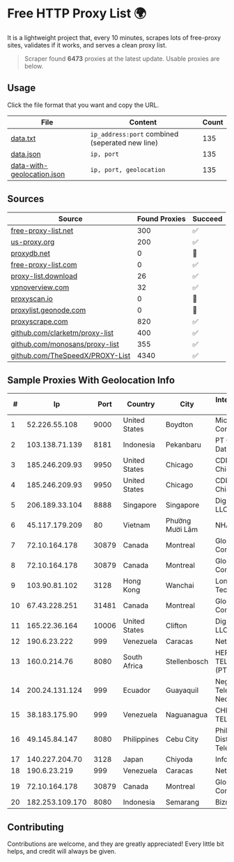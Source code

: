 
# Free HTTP Proxy List 🌍

It is a lightweight project that, every 10 minutes, scrapes lots of free-proxy sites, validates if it works, and serves a clean proxy list.


> Scraper found **6473** proxies at the latest update. Usable proxies are below.

## Usage

Click the file format that you want and copy the URL.


|File|Content|Count|
|----|-------|-----|
|[data.txt](https://raw.githubusercontent.com/themiralay/Proxy-List-World/master/data.txt)|`ip_address:port` combined (seperated new line)|135|
|[data.json](https://raw.githubusercontent.com/themiralay/Proxy-List-World/master/data.json)|`ip, port`|135|
|[data-with-geolocation.json](https://raw.githubusercontent.com/themiralay/Proxy-List-World/master/data-with-geolocation.json)|`ip, port, geolocation`|135|

## Sources

|Source|Found Proxies|Succeed|
|------|-------------|-------|
|[free-proxy-list.net](https://free-proxy-list.net)|300|✅|
|[us-proxy.org](https://www.us-proxy.org)|200|✅|
|[proxydb.net](http://proxydb.net)|0|🚫|
|[free-proxy-list.com](https://free-proxy-list.com/?page=&port=&type%5B%5D=http&type%5B%5D=https&up_time=0&search=Search)|0|✅|
|[proxy-list.download](https://www.proxy-list.download/HTTP)|26|✅|
|[vpnoverview.com](https://vpnoverview.com/privacy/anonymous-browsing/free-proxy-servers)|32|✅|
|[proxyscan.io](https://www.proxyscan.io)|0|🚫|
|[proxylist.geonode.com](https://proxylist.geonode.com/api/proxy-list?limit=300&page=1&sort_by=lastChecked&sort_type=desc&protocols=http,https)|0|🚫|
|[proxyscrape.com](https://api.proxyscrape.com/v2/?request=displayproxies&protocol=http&timeout=10000&country=all&ssl=all&anonymity=all)|820|✅|
|[github.com/clarketm/proxy-list](https://raw.githubusercontent.com/clarketm/proxy-list/master/proxy-list-raw.txt)|400|✅|
|[github.com/monosans/proxy-list](https://raw.githubusercontent.com/monosans/proxy-list/main/proxies/http.txt)|355|✅|
|[github.com/TheSpeedX/PROXY-List](https://raw.githubusercontent.com/TheSpeedX/PROXY-List/master/http.txt)|4340|✅|


## Sample Proxies With Geolocation Info

|#|Ip|Port|Country|City|Internet Service Provider|
|-|--|----|-------|----|-------------------------|
|1|52.226.55.108|9000|United States|Boydton|Microsoft Corporation|
|2|103.138.71.139|8181|Indonesia|Pekanbaru|PT Centronet Data Indonesia|
|3|185.246.209.93|9950|United States|Chicago|CDN77 - Chicago POP II|
|4|185.246.209.93|9950|United States|Chicago|CDN77 - Chicago POP II|
|5|206.189.33.104|8888|Singapore|Singapore|DigitalOcean, LLC|
|6|45.117.179.209|80|Vietnam|Phường Mười Lăm|NHANHOA|
|7|72.10.164.178|30879|Canada|Montreal|GloboTech Communications|
|8|72.10.164.178|30879|Canada|Montreal|GloboTech Communications|
|9|103.90.81.102|3128|Hong Kong|Wanchai|Lonlife Technology Co.|
|10|67.43.228.251|31481|Canada|Montreal|GloboTech Communications|
|11|165.22.36.164|10006|United States|Clifton|DigitalOcean, LLC|
|12|190.6.23.222|999|Venezuela|Caracas|Net Uno|
|13|160.0.214.76|8080|South Africa|Stellenbosch|HERO TELECOMS (PTY) LTD|
|14|200.24.131.124|999|Ecuador|Guayaquil|Negocios Y Telefonia Nedetel S.A|
|15|38.183.175.90|999|Venezuela|Naguanagua|CHIRCALNET TELECOM, C.A.|
|16|49.145.84.147|8080|Philippines|Cebu City|Philippine Long Distance Telephone Co.|
|17|140.227.204.70|3128|Japan|Chiyoda|InfoSphere|
|18|190.6.23.219|999|Venezuela|Caracas|Net Uno|
|19|72.10.164.178|30879|Canada|Montreal|GloboTech Communications|
|20|182.253.109.170|8080|Indonesia|Semarang|Biznet Metronet|



## Contributing

Contributions are welcome, and they are greatly appreciated! Every
little bit helps, and credit will always be given.

